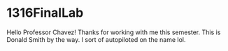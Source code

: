 # 1316FinalLab
Hello Professor Chavez!
Thanks for working with me this semester.
This is Donald Smith by the way. I sort of autopiloted on the name lol.
